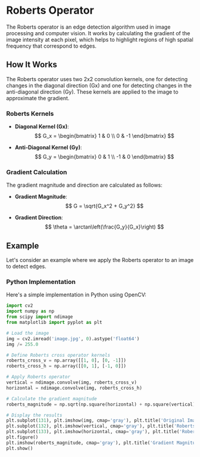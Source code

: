 
# Roberts Operator

The Roberts operator is an edge detection algorithm used in image processing and computer vision. It works by calculating the gradient of the image intensity at each pixel, which helps to highlight regions of high spatial frequency that correspond to edges.

## How It Works

The Roberts operator uses two 2x2 convolution kernels, one for detecting changes in the diagonal direction (Gx) and one for detecting changes in the anti-diagonal direction (Gy). These kernels are applied to the image to approximate the gradient.

### Roberts Kernels

- **Diagonal Kernel (Gx)**:
  $$
  G_x = \begin{bmatrix}
  1 & 0 \\
  0 & -1
  \end{bmatrix}
  $$

- **Anti-Diagonal Kernel (Gy)**:
  $$
  G_y = \begin{bmatrix}
  0 & 1 \\
  -1 & 0
  \end{bmatrix}
  $$

### Gradient Calculation

The gradient magnitude and direction are calculated as follows:

- **Gradient Magnitude**:
  $$
  G = \sqrt{G_x^2 + G_y^2}
  $$

- **Gradient Direction**:
  $$
  \theta = \arctan\left(\frac{G_y}{G_x}\right)
  $$

## Example

Let's consider an example where we apply the Roberts operator to an image to detect edges.

### Python Implementation

Here's a simple implementation in Python using OpenCV:

```python
import cv2
import numpy as np
from scipy import ndimage
from matplotlib import pyplot as plt

# Load the image
img = cv2.imread('image.jpg', 0).astype('float64')
img /= 255.0

# Define Roberts cross operator kernels
roberts_cross_v = np.array([[1, 0], [0, -1]])
roberts_cross_h = np.array([[0, 1], [-1, 0]])

# Apply Roberts operator
vertical = ndimage.convolve(img, roberts_cross_v)
horizontal = ndimage.convolve(img, roberts_cross_h)

# Calculate the gradient magnitude
roberts_magnitude = np.sqrt(np.square(horizontal) + np.square(vertical))

# Display the results
plt.subplot(131), plt.imshow(img, cmap='gray'), plt.title('Original Image')
plt.subplot(132), plt.imshow(vertical, cmap='gray'), plt.title('Roberts Vertical')
plt.subplot(133), plt.imshow(horizontal, cmap='gray'), plt.title('Roberts Horizontal')
plt.figure()
plt.imshow(roberts_magnitude, cmap='gray'), plt.title('Gradient Magnitude')
plt.show()
